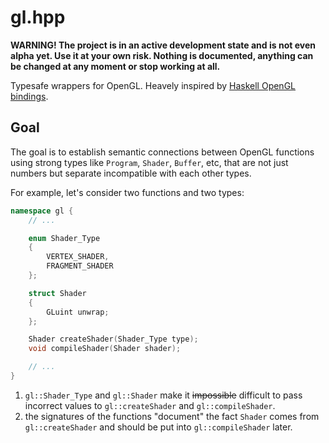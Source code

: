 # gl.hpp

**WARNING! The project is in an active development state and is not
even alpha yet. Use it at your own risk. Nothing is documented,
anything can be changed at any moment or stop working at all.**

Typesafe wrappers for OpenGL. Heavely inspired by [Haskell OpenGL
bindings](https://github.com/haskell-opengl/OpenGL/).

## Goal

The goal is to establish semantic connections between OpenGL
functions using strong types like `Program`, `Shader`, `Buffer`, etc,
that are not just numbers but separate incompatible with each other
types.

For example, let's consider two functions and two types:

```c++
namespace gl {
    // ...

    enum Shader_Type
    {
        VERTEX_SHADER,
        FRAGMENT_SHADER
    };

    struct Shader
    {
        GLuint unwrap;
    };

    Shader createShader(Shader_Type type);
    void compileShader(Shader shader);

    // ...
}
```

1. `gl::Shader_Type` and `gl::Shader` make it ~~impossible~~ difficult
to pass incorrect values to `gl::createShader` and
`gl::compileShader`.
2. the signatures of the functions "document" the fact `Shader` comes
from `gl::createShader` and should be put into `gl::compileShader`
later.
